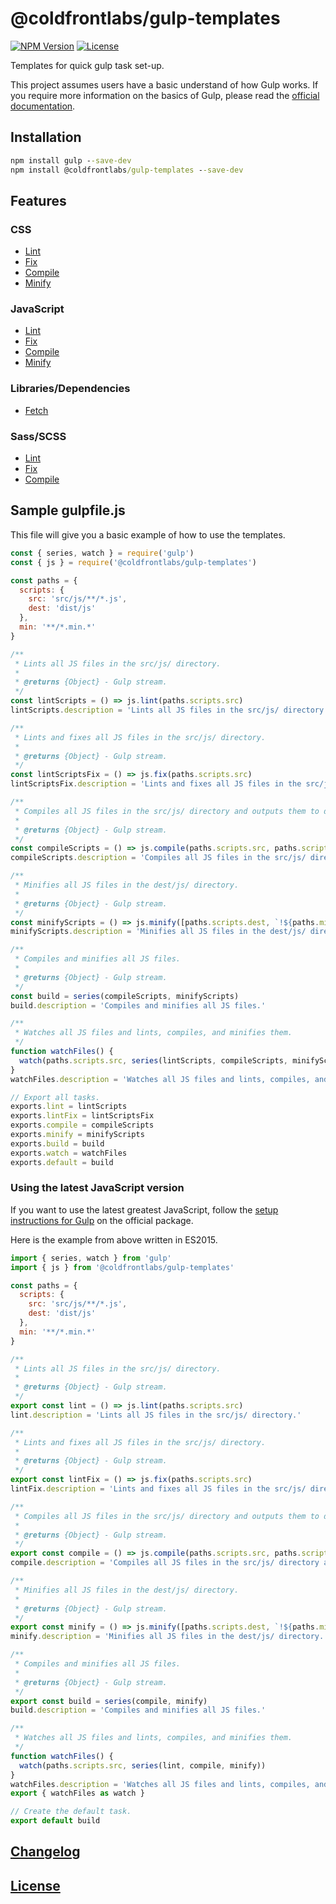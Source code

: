 # @coldfrontlabs/gulp-templates

[![NPM Version](https://img.shields.io/npm/v/@coldfrontlabs/gulp-templates.svg?style=for-the-badge)](https://www.npmjs.org/package/@coldfrontlabs/gulp-templates)
[![License](https://img.shields.io/github/license/coldfrontlabs/gulp-templates.svg?style=for-the-badge)](/LICENSE)

Templates for quick gulp task set-up.

This project assumes users have a basic understand of how Gulp works. If you require more information on the basics of Gulp, please read the [official documentation](https://gulpjs.com/docs/en/getting-started/quick-start).

## Installation

```cmd
npm install gulp --save-dev
npm install @coldfrontlabs/gulp-templates --save-dev
```

## Features

### CSS

* [Lint](docs/css.md)
* [Fix](docs/css.md)
* [Compile](docs/css.md)
* [Minify](docs/css.md)

### JavaScript

* [Lint](docs/js.md)
* [Fix](docs/js.md)
* [Compile](docs/js.md)
* [Minify](docs/js.md)

### Libraries/Dependencies

* [Fetch](docs/lib.md)

### Sass/SCSS

* [Lint](docs/sass.md)
* [Fix](docs/sass.md)
* [Compile](docs/sass.md)

## Sample gulpfile.js

This file will give you a basic example of how to use the templates.

```jsx
const { series, watch } = require('gulp')
const { js } = require('@coldfrontlabs/gulp-templates')

const paths = {
  scripts: {
    src: 'src/js/**/*.js',
    dest: 'dist/js'
  },
  min: '**/*.min.*'
}

/**
 * Lints all JS files in the src/js/ directory.
 *
 * @returns {Object} - Gulp stream.
 */
const lintScripts = () => js.lint(paths.scripts.src)
lintScripts.description = 'Lints all JS files in the src/js/ directory.'

/**
 * Lints and fixes all JS files in the src/js/ directory.
 *
 * @returns {Object} - Gulp stream.
 */
const lintScriptsFix = () => js.fix(paths.scripts.src)
lintScriptsFix.description = 'Lints and fixes all JS files in the src/js/ directory.'

/**
 * Compiles all JS files in the src/js/ directory and outputs them to dest/js/.
 *
 * @returns {Object} - Gulp stream.
 */
const compileScripts = () => js.compile(paths.scripts.src, paths.scripts.dest)
compileScripts.description = 'Compiles all JS files in the src/js/ directory and outputs them to dest/js/.'

/**
 * Minifies all JS files in the dest/js/ directory.
 *
 * @returns {Object} - Gulp stream.
 */
const minifyScripts = () => js.minify([paths.scripts.dest, `!${paths.min}`], paths.scripts.dest)
minifyScripts.description = 'Minifies all JS files in the dest/js/ directory.'

/**
 * Compiles and minifies all JS files.
 *
 * @returns {Object} - Gulp stream.
 */
const build = series(compileScripts, minifyScripts)
build.description = 'Compiles and minifies all JS files.'

/**
 * Watches all JS files and lints, compiles, and minifies them.
 */
function watchFiles() {
  watch(paths.scripts.src, series(lintScripts, compileScripts, minifyScripts))
}
watchFiles.description = 'Watches all JS files and lints, compiles, and minifies them.'

// Export all tasks.
exports.lint = lintScripts
exports.lintFix = lintScriptsFix
exports.compile = compileScripts
exports.minify = minifyScripts
exports.build = build
exports.watch = watchFiles
exports.default = build
```

### Using the latest JavaScript version

If you want to use the latest greatest JavaScript, follow the [setup instructions for Gulp](https://www.npmjs.com/package/gulp#use-latest-javascript-version-in-your-gulpfile) on the official package.

Here is the example from above written in ES2015.

```jsx
import { series, watch } from 'gulp'
import { js } from '@coldfrontlabs/gulp-templates'

const paths = {
  scripts: {
    src: 'src/js/**/*.js',
    dest: 'dist/js'
  },
  min: '**/*.min.*'
}

/**
 * Lints all JS files in the src/js/ directory.
 *
 * @returns {Object} - Gulp stream.
 */
export const lint = () => js.lint(paths.scripts.src)
lint.description = 'Lints all JS files in the src/js/ directory.'

/**
 * Lints and fixes all JS files in the src/js/ directory.
 *
 * @returns {Object} - Gulp stream.
 */
export const lintFix = () => js.fix(paths.scripts.src)
lintFix.description = 'Lints and fixes all JS files in the src/js/ directory.'

/**
 * Compiles all JS files in the src/js/ directory and outputs them to dest/js/.
 *
 * @returns {Object} - Gulp stream.
 */
export const compile = () => js.compile(paths.scripts.src, paths.scripts.dest)
compile.description = 'Compiles all JS files in the src/js/ directory and outputs them to dest/js/.'

/**
 * Minifies all JS files in the dest/js/ directory.
 *
 * @returns {Object} - Gulp stream.
 */
export const minify = () => js.minify([paths.scripts.dest, `!${paths.min}`], paths.scripts.dest)
minify.description = 'Minifies all JS files in the dest/js/ directory.'

/**
 * Compiles and minifies all JS files.
 *
 * @returns {Object} - Gulp stream.
 */
export const build = series(compile, minify)
build.description = 'Compiles and minifies all JS files.'

/**
 * Watches all JS files and lints, compiles, and minifies them.
 */
function watchFiles() {
  watch(paths.scripts.src, series(lint, compile, minify))
}
watchFiles.description = 'Watches all JS files and lints, compiles, and minifies them.'
export { watchFiles as watch }

// Create the default task.
export default build
```

## [Changelog](/CHANGELOG.md)

## [License](/LICENSE)

